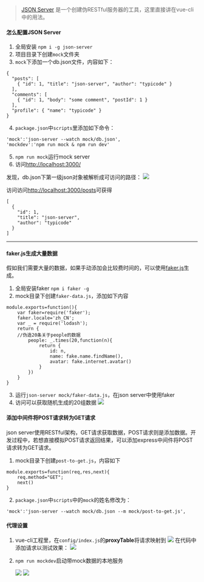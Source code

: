 
> [JSON Server](https://github.com/typicode/json-server) 是一个创建伪RESTful服务器的工具，这里直接讲在vue-cli 中的用法。

#### 怎么配置JSON Server
1. 全局安装 
`npm i -g json-server`
2. 项目目录下创建`mock`文件夹
3. `mock`下添加一个db.json文件，内容如下：


```
{
  "posts": [
    { "id": 1, "title": "json-server", "author": "typicode" }
  ],
  "comments": [
    { "id": 1, "body": "some comment", "postId": 1 }
  ],
  "profile": { "name": "typicode" }
}
```
4. `package.json`中`scripts`里添加如下命令：

```
'mock':'json-server --watch mock/db.json',
'mockdev':'npm run mock & npm run dev'
```
5. `npm run mock`运行mock server
6.  访问[http://localhost:3000/]()

发现，db.json下第一级json对象被解析成可访问的路径：
![](http://ol02dlpzm.bkt.clouddn.com/14918955216055.jpg)


访问访问[http://localhost:3000/posts]()可获得

```
[
  {
    "id": 1,
    "title": "json-server",
    "author": "typicode"
  }
]
```

-------
#### faker.js生成大量数据
假如我们需要大量的数据，如果手动添加会比较费时间的，可以使用[faker.js](https://github.com/Marak/faker.js)生成。

1. 全局安装faker `npm i faker -g`
2. mock目录下创建`faker-data.js`，添加如下内容


```
module.exports=function(){
    var faker=require('faker');
    faker.locale='zh_CN';
    var _ = require('lodash');
    return {
    //伪造20条关于people的数据
        people: _.times(20,function(n){
            return {
                id: n,
                name: fake.name.findName(),
                avatar: fake.internet.avatar()
            }
        })
    }
}
```
3. 运行`json-server mock/faker-data.js`，在json server中使用faker
4. 访问[](http://localhost:3000/people)可以获取随机生成的20组数据
![](http://ol02dlpzm.bkt.clouddn.com/14918961418940.gif)

#### 添加中间件将POST请求转为GET请求

json server使用RESTful架构，GET请求获取数据，POST请求则是添加数据。开发过程中，若想直接模拟POST请求返回结果，可以添加express中间件将POST请求转为GET请求。

1. mock目录下创建`post-to-get.js`，内容如下


```
module.exports=function(req,res,next){
    req.method="GET";
    next()
}
```
2. `package.json`中`scripts`中的`mock`的姓名修改为：

```
'mock':'json-server --watch mock/db.json --m mock/post-to-get.js',
```

#### 代理设置
1. vue-cli工程里，在`config/index.js`的**proxyTable**将请求映射到 [](http://localhost:3000)
![](http://ol02dlpzm.bkt.clouddn.com/14918966922863.jpg)
在代码中添加请求以测试效果：
![](http://ol02dlpzm.bkt.clouddn.com/14918967579935.jpg)

2. `npm run mockdev`启动带mock数据的本地服务

    ![](http://ol02dlpzm.bkt.clouddn.com/14918968549557.jpg)
![](http://ol02dlpzm.bkt.clouddn.com/14918968608776.jpg)



